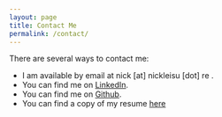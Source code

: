 ```yaml
---
layout: page
title: Contact Me
permalink: /contact/
---
```


There are several ways to contact me:
- I am available by email at nick [at] nickleisu [dot] re .
- You can find me on [LinkedIn](http://linkedin.com/in/nicholasdleisure).
- You can find me on [Github](http://github.com/ndleisur).
- You can find a copy of my resume [here](../assets/Resume.pdf)
